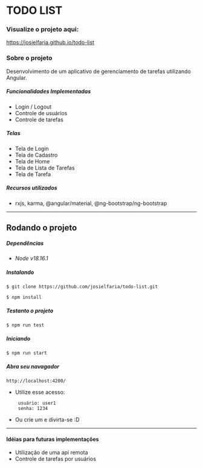 # TODO LIST

### Visualize o projeto aqui: 

https://josielfaria.github.io/todo-list

### Sobre o projeto

Desenvolvimento de um aplicativo de gerenciamento de tarefas utilizando Angular.

##### Funcionalidades Implementadas

- Login / Logout
- Controle de usuários
- Controle de tarefas

##### Telas

- Tela de Login
- Tela de Cadastro
- Tela de Home
- Tela de Lista de Tarefas
- Tela de Tarefa

##### Recursos utilizados

- rxjs, karma, @angular/material, @ng-bootstrap/ng-bootstrap

---

## Rodando o projeto

##### Dependências

- _Node v18.16.1_

##### Instalando

    $ git clone https://github.com/josielfaria/todo-list.git

    $ npm install

##### Testanto o projeto

    $ npm run test

##### Iniciando

    $ npm run start

##### Abra seu navagador

    http://localhost:4200/

- Utilize esse acesso:

       usuário: user1
       senha: 1234

- Ou crie um e divirta-se :D

---

#### Idéias para futuras implementações

- Utilização de uma api remota
- Controle de tarefas por usuários